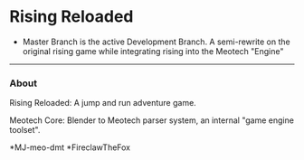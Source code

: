Rising Reloaded
=======
* Master Branch is the active Development Branch.
A semi-rewrite on the original rising game while integrating rising into the Meotech "Engine"

--------------------------------------------------------------------
### About ###
Rising Reloaded:
A jump and run adventure game.

Meotech Core:
Blender to Meotech parser system, an internal "game engine toolset".

*MJ-meo-dmt
*FireclawTheFox
